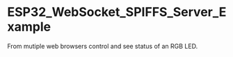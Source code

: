 # ESP32_WebSocket_SPIFFS_Server_Example
 From mutiple web browsers control and see status of an RGB LED.
